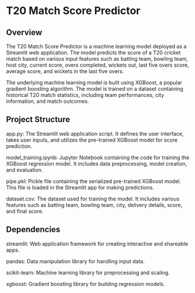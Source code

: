 # **T20 Match Score Predictor**
## **Overview**

The T20 Match Score Predictor is a machine learning model deployed as a Streamlit web application. The model predicts the score of a T20 cricket match based on various input features such as batting team, bowling team, host city, current score, overs completed, wickets out, last five overs score, average score, and wickets in the last five overs.

The underlying machine learning model is built using XGBoost, a popular gradient boosting algorithm. The model is trained on a dataset containing historical T20 match statistics, including team performances, city information, and match outcomes.

## **Project Structure**

app.py: The Streamlit web application script. It defines the user interface, takes user inputs, and utilizes the pre-trained XGBoost model for score prediction.

model_training.ipynb: Jupyter Notebook containing the code for training the XGBoost regression model. It includes data preprocessing, model creation, and evaluation.

pipe.pkl: Pickle file containing the serialized pre-trained XGBoost model. This file is loaded in the Streamlit app for making predictions.

dataset.csv: The dataset used for training the model. It includes various features such as batting team, bowling team, city, delivery details, score, and final score.

## **Dependencies**

streamlit: Web application framework for creating interactive and shareable apps.

pandas: Data manipulation library for handling input data.

scikit-learn: Machine learning library for preprocessing and scaling.

xgboost: Gradient boosting library for building regression models.
